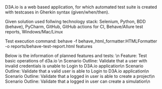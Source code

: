 D3A.io is a web based application, for which automated test suite is created with testcases in Gherkin syntax (given/when/then).

Given solution used follwing technology stack:
Selenium, Python, BDD (behave), PyCharm, GitHub, GitHub actions for CI, Behave/Allure test reports, Windows/Mac/Linux

Test execution command:
behave -f behave_html_formatter:HTMLFormatter -o reports/behave-test-report.html features






Below is the information of planned features and tests:
\n
Feature: Test basic operations of d3a.io
\n
  Scenario Outline: Validate that a user with invalid credentials is unable to Login to D3A.io application\n
  Scenario Outline: Validate that a valid user is able to Login to D3A.io application\n
  Scenario Outline: Validate that a logged in user is able to create a project\n
  Scenario Outline: Validate that a logged in user can create a simulation\n
 




